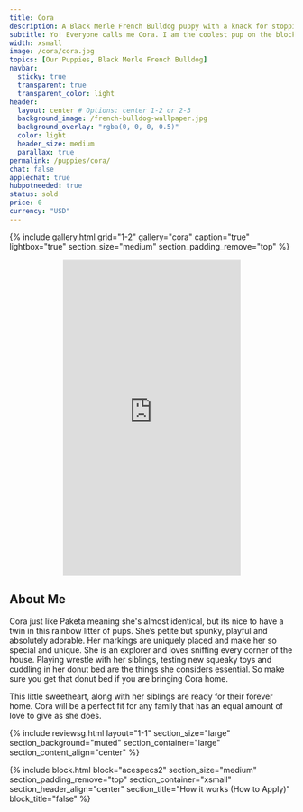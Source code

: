 ```yaml
---
title: Cora
description: A Black Merle French Bulldog puppy with a knack for stopping traffic. Me and my siblings live in a place called Williamsburg, Brooklyn. That is in New York City
subtitle: Yo! Everyone calls me Cora. I am the coolest pup on the block. Trust me; I ought to know, I run this block.
width: xsmall
image: /cora/cora.jpg
topics: [Our Puppies, Black Merle French Bulldog]
navbar:
  sticky: true
  transparent: true
  transparent_color: light
header:
  layout: center # Options: center 1-2 or 2-3
  background_image: /french-bulldog-wallpaper.jpg
  background_overlay: "rgba(0, 0, 0, 0.5)"
  color: light
  header_size: medium
  parallax: true
permalink: /puppies/cora/
chat: false
applechat: true
hubpotneeded: true
status: sold
price: 0
currency: "USD"
---
```


{% include gallery.html 
	grid="1-2"
	gallery="cora"
	caption="true"
	lightbox="true"
  section_size="medium"
  section_padding_remove="top"
%}

<center><iframe width="315" height="560" src="https://www.youtube.com/embed/aX68iXqUy7s" frameborder="0" allow="accelerometer; autoplay; clipboard-write; encrypted-media; gyroscope; picture-in-picture" allowfullscreen></iframe></center>

## About Me

Cora just like Paketa meaning she's almost identical, but its nice to have a twin in this rainbow litter of pups. She’s petite but spunky, playful and absolutely adorable. Her markings are uniquely placed and make her so special and unique. 
She is an explorer and loves sniffing every corner of the house. Playing wrestle with her siblings, testing new squeaky toys and cuddling in her donut bed are the things she considers essential. So make sure you get that donut bed if you are bringing Cora home. 

This little sweetheart, along with her siblings are ready for their forever home. Cora will be a perfect fit for any family that has an equal amount of love to give as she does.


{% include reviewsg.html 
   layout="1-1"
  section_size="large"
  section_background="muted"
  section_container="large"
  section_content_align="center"
%}

{% include block.html 
  block="acespecs2"
  section_size="medium"
  section_padding_remove="top"
  section_container="xsmall"
  section_header_align="center"
  section_title="How it works (How to Apply)"
  block_title="false"
%}



<script type="application/ld+json">
{
  "@context": "https://schema.org/",
  "@type": "Product",
  "name": "Cora",
  "offers": {
    "@type": "Offer",
    "priceCurrency": "USD",
    "price": "0",
    "availability": "https://schema.org/SoldOut"
  }
}
</script>
